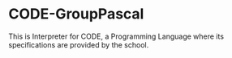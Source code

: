 # CODE-GroupPascal

This is Interpreter for CODE, a Programming Language where its specifications are provided by the school. 

